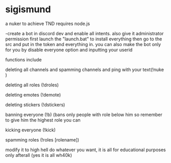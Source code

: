 # sigismund
a nuker to achieve TND
requires node.js





-create a bot in discord dev and enable all intents. also give it administrator permission 
first launch the "launch.bat" to install everything
then go to the src and put in the token and everything in. you can also make the bot only for you by disable everyone option and inputting your userid





functions include



deleting all channels and spamming channels and ping with your text(!nuke <amount> <channelname> <text>)



deleting all roles (!droles)



deleting emotes (!demote)



deleting stickers (!dstickers)



banning everyone (!b) (bans only people with role below him so remember to give him the highest role you can



kicking everyone (!kick)



spamming roles (!roles <amount> [rolename])






modify it to high hell do whatever you want, it is all for educational purposes only afterall
(yes it is all wh40k)
